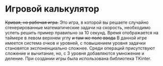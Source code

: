 # Игровой калькулятор
~~Кривая, но рабочая игра.~~
Это игра, в которой вы решаете случайно сгенерированные математические задачи на скорость, необходимо успеть решить пример правильно за 10 секунд. Время отображается на таймере в левом верхнем углу ~~и там же поле ввода~~
В данной игре имеется система очков и уровней, с повышением уровня задачки становятся экспоненциально сложнее. Среди операций присутствуют сложение и вычитание, но, с 3 уровня добавляются умножение и деление.
При создании игры была использована библиотека TKinter.
